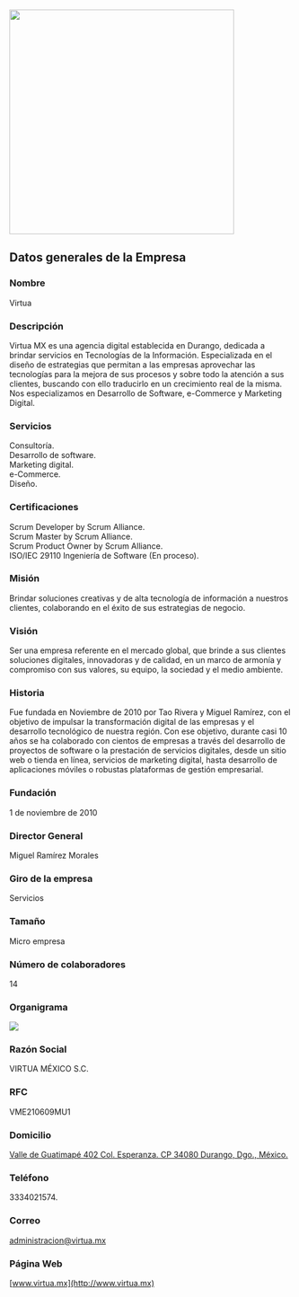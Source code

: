 ###
<img src="./LOGO.png" width="400">

## Datos generales de la Empresa

### Nombre 
Virtua

### Descripción
Virtua MX es una agencia digital establecida en Durango, dedicada a brindar servicios en Tecnologías de la Información. Especializada en el diseño de estrategias que permitan a las empresas aprovechar las tecnologías para la mejora de sus procesos y sobre todo la atención a sus clientes, buscando con ello traducirlo en un crecimiento real de la misma. Nos especializamos en Desarrollo de Software, e-Commerce y Marketing Digital.

### Servicios
Consultoría.  
Desarrollo de software.  
Marketing digital.  
e-Commerce.  
Diseño. 

### Certificaciones
Scrum Developer by Scrum Alliance.  
Scrum Master by Scrum Alliance.  
Scrum Product Owner by Scrum Alliance.  
ISO/IEC 29110 Ingeniería de Software (En proceso).  

### Misión
Brindar soluciones creativas y de alta tecnología de información a nuestros clientes, colaborando en el éxito de sus estrategias de negocio.

### Visión
Ser una empresa referente en el mercado global, que brinde a sus clientes soluciones digitales, innovadoras y de calidad, en un marco de armonía y compromiso con sus valores, su equipo, la sociedad y el medio ambiente.

### Historia
Fue fundada en Noviembre de 2010 por Tao Rivera y Miguel Ramírez, con el objetivo de impulsar la transformación digital de las empresas y el desarrollo tecnológico de nuestra región. Con ese objetivo, durante casi 10 años se ha colaborado con cientos de empresas a través del desarrollo de proyectos de software o la prestación de servicios digitales, desde un sitio web o tienda en línea, servicios de marketing digital, hasta desarrollo de aplicaciones móviles o robustas plataformas de gestión empresarial.

### Fundación
1 de noviembre de 2010

### Director General
Miguel Ramírez Morales

### Giro de la empresa
Servicios

### Tamaño
Micro empresa

### Número de colaboradores
14

### Organigrama
<img src="./Organigrama-2020.png">

### Razón Social
VIRTUA MÉXICO S.C.

### RFC
VME210609MU1

### Domicilio
[Valle de Guatimapé 402 Col. Esperanza. CP 34080 Durango, Dgo., México.](https://www.google.com.mx/maps/place/VirtuaMX/@24.0340039,-104.6518873,15z/data=!4m5!3m4!1s0x0:0x38b38a4e1dd0ff91!8m2!3d24.0340039!4d-104.6518873?sa=X&ved=0ahUKEwji3-6Fl6fZAhUB_2MKHU-jAqEQ_BIIgQEwDg)

### Teléfono
3334021574.  

### Correo
administracion@virtua.mx

### Página Web
[www.virtua.mx](http://www.virtua.mx)
